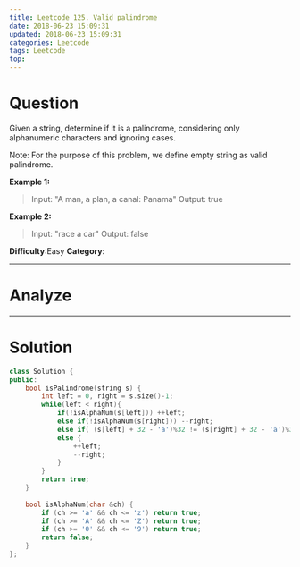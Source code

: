 ```yaml
---
title: Leetcode 125. Valid palindrome
date: 2018-06-23 15:09:31
updated: 2018-06-23 15:09:31
categories: Leetcode
tags: Leetcode
top:
---
```


# Question

Given a string, determine if it is a palindrome, considering only alphanumeric characters and ignoring cases.

Note: For the purpose of this problem, we define empty string as valid palindrome.

**Example 1:**
> Input: "A man, a plan, a canal: Panama"
> Output: true

**Example 2:**
> Input: "race a car"
> Output: false

**Difficulty**:Easy
**Category**:

<!--more-->
******

# Analyze

******

# Solution

```cpp
class Solution {
public:
    bool isPalindrome(string s) {
        int left = 0, right = s.size()-1;
        while(left < right){
            if(!isAlphaNum(s[left])) ++left;
            else if(!isAlphaNum(s[right])) --right;
            else if( (s[left] + 32 - 'a')%32 != (s[right] + 32 - 'a')%32 ) return false;
            else {
                ++left;
                --right;
            }
        }
        return true;
    }
    
    bool isAlphaNum(char &ch) {
        if (ch >= 'a' && ch <= 'z') return true;
        if (ch >= 'A' && ch <= 'Z') return true;
        if (ch >= '0' && ch <= '9') return true;
        return false;
    }
};
```